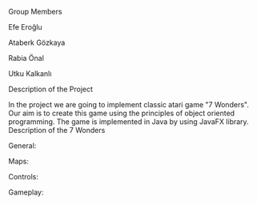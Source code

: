 

Group Members

Efe Eroğlu

Ataberk Gözkaya

Rabia Önal

Utku Kalkanlı

Description of the Project

In the project we are going to implement classic atari game "7 Wonders".
Our aim is to create this game using the principles of object oriented programming.
The game is implemented in Java by using JavaFX library.
Description of the 7 Wonders

General:


Maps:



Controls:


Gameplay:
